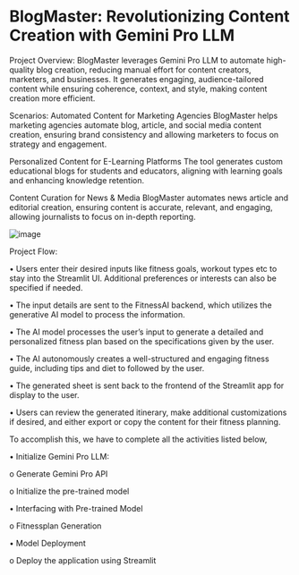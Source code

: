 # BlogMaster: Revolutionizing Content Creation with Gemini Pro LLM

Project Overview:
BlogMaster leverages Gemini Pro LLM to automate high-quality blog creation, reducing manual effort for content creators, marketers, and businesses. It generates engaging, audience-tailored content while ensuring coherence, context, and style, making content creation more efficient.

Scenarios:
Automated Content for Marketing Agencies
BlogMaster helps marketing agencies automate blog, article, and social media content creation, ensuring brand consistency and allowing marketers to focus on strategy and engagement.

Personalized Content for E-Learning Platforms
The tool generates custom educational blogs for students and educators, aligning with learning goals and enhancing knowledge retention.

Content Curation for News & Media
BlogMaster automates news article and editorial creation, ensuring content is accurate, relevant, and engaging, allowing journalists to focus on in-depth reporting.


![image](https://github.com/user-attachments/assets/0b171e4c-5295-448a-8850-ab462c45004c)


Project Flow:

• Users enter their desired inputs like fitness goals, workout types etc to stay into the Streamlit UI. Additional preferences or interests can also be specified if needed.

• The input details are sent to the FitnessAI backend, which utilizes the generative AI model to process the information.

• The AI model processes the user’s input to generate a detailed and personalized fitness plan based on the specifications given by the user.

• The AI autonomously creates a well-structured and engaging fitness guide, including tips and diet to followed by the user.

• The generated sheet is sent back to the frontend of the Streamlit app for display to the user.

• Users can review the generated itinerary, make additional customizations if desired, and either export or copy the content for their fitness planning.

To accomplish this, we have to complete all the activities listed below,

•	Initialize Gemini Pro LLM:

  o	Generate Gemini Pro API
  
  o	Initialize the pre-trained model
  
•	Interfacing with Pre-trained Model

  o	Fitnessplan Generation
  
•	Model Deployment

  o	Deploy the application using Streamlit
